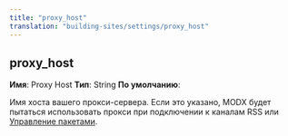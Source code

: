 ```yaml
---
title: "proxy_host"
translation: "building-sites/settings/proxy_host"
---
```


## proxy\_host

**Имя**: Proxy Host
**Тип**: String
**По умолчанию**:

Имя хоста вашего прокси-сервера. Если это указано, MODX будет пытаться использовать прокси при подключении к каналам RSS или [Управление пакетами](extending-modx/transport-packages "Управление пакетами").
